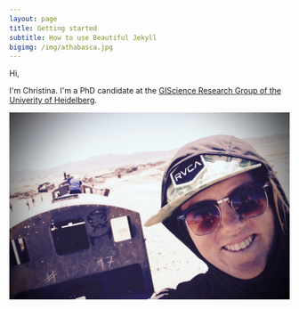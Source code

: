 ```yaml
---
layout: page
title: Getting started
subtitle: How to use Beautiful Jekyll
bigimg: /img/athabasca.jpg
---
```


Hi, 

I'm Christina. I'm a PhD candidate at the [GIScience Research Group of the Univerity of Heidelberg](https://www.geog.uni-heidelberg.de/gis/ludwig.html). 


<img src="/img/profile_uyuni.jpg" alt="profile_pic">
